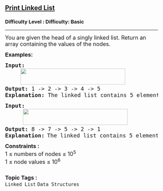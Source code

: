 <h2><a href="https://www.geeksforgeeks.org/problems/print-linked-list-elements/1">Print Linked List</a></h2><h3>Difficulty Level : Difficulty: Basic</h3><hr><div class="problems_problem_content__Xm_eO"><p><span style="font-size: 18px;">You are given the head of a singly linked list. Return an array containing the values of the nodes.</span></p>
<p><strong><span style="font-size: 18px;">Examples:</span></strong></p>
<pre><span style="font-size: 18px;"><strong>Input: </strong></span>  <br>      <img src="https://media.geeksforgeeks.org/img-practice/prod/addEditProblem/700004/Web/Other/blobid0_1754905599.webp" width="345" height="53"><br><span style="font-size: 18px;"><strong>Output: </strong>1 -&gt; 2 -&gt; 3 -&gt; 4 -&gt; 5</span>
<span style="font-size: 18px;"><strong>Explanation: </strong>The linked list contains 5 elements [1, 2, 3, 4, 5].The elements are printed in a single line.</span></pre>
<pre><strong><span style="font-size: 18px;">Input:</span> </strong><span style="font-size: 18px;"><br></span> &nbsp; &nbsp; &nbsp; <a href="file:///C:/Users/GFG0736-RITIK-/Downloads/1123%20(1).webp"><img src="https://media.geeksforgeeks.org/img-practice/prod/addEditProblem/700004/Web/Other/blobid0_1754909248.webp" width="345" height="53"></a><br><strong><span style="font-size: 18px;">Output: </span></strong><span style="font-size: 18px;">8 -&gt; 7 -&gt; 5 -&gt; 2 -&gt; 1</span>
<strong><span style="font-size: 18px;">Explanation:</span> </strong><span style="font-size: 18px;">The linked list contains 5 elements [8, 7, 5, 2, 1] The elements are printed in a single line.</span></pre>
<div><strong><span style="font-size: 18px;">Constraints :</span></strong></div>
<div><span style="font-size: 18px;">1 ≤ numbers of nodes ≤ 10<sup>5</sup></span></div>
<div><span style="font-size: 18px;">1 ≤ node values ≤ 10<sup>6</sup></span></div></div><br><p><span style=font-size:18px><strong>Topic Tags : </strong><br><code>Linked List</code>&nbsp;<code>Data Structures</code>&nbsp;